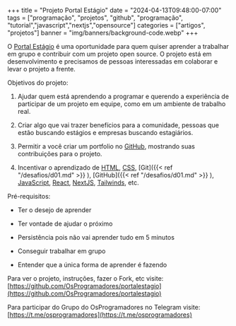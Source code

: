 +++
title = "Projeto Portal Estágio"
date = "2024-04-13T09:48:00-07:00"
tags = ["programação", "projetos", "github", "programação", "tutorial","javascript","nextjs","opensource"]
categories = ["artigos", "projetos"]
banner = "img/banners/background-code.webp"
+++

O [Portal Estágio](https://portalestagio.com/) é uma oportunidade para quem quiser aprender a trabalhar em grupo e contribuir com um projeto open source. O projeto está em desenvolvimento e precisamos de pessoas interessadas em colaborar e levar o projeto a frente.

Objetivos do projeto:

1. Ajudar quem está aprendendo a programar e querendo a experiência de participar de um projeto em equipe, como em um ambiente de trabalho real.

2. Criar algo que vai trazer benefícios para a comunidade, pessoas que estão buscando estágios e empresas buscando estagiários.

3. Permitir a você criar um portfolio no [GitHub](https://github.com), mostrando suas contribuições para o projeto.

4. Incentivar o aprendizado de [HTML](https://www.w3schools.com/html/), [CSS](https://www.w3schools.com/css/default.asp), [Git]({{< ref "/desafios/d01.md" >}} ), [GitHub]({{< ref "/desafios/d01.md" >}} ), [JavaScript](https://www.w3schools.com/js/default.asp), [React](https://www.w3schools.com/react/default.asp), [NextJS](https://nextjs.org/learn), [Tailwinds](https://v2.tailwindcss.com/docs), etc.

Pré-requisitos:

* Ter o desejo de aprender

* Ter vontade de ajudar o próximo

* Persistência pois não vai aprender tudo em 5 minutos

* Conseguir trabalhar em grupo

* Entender que a única forma de aprender é fazendo

Para ver o projeto, instruções, fazer o Fork, etc visite:
[https://github.com/OsProgramadores/portalestagio](https://github.com/OsProgramadores/portalestagio)

Para participar do Grupo do OsProgramadores no Telegram visite: [https://t.me/osprogramadores](https://t.me/osprogramadores)
